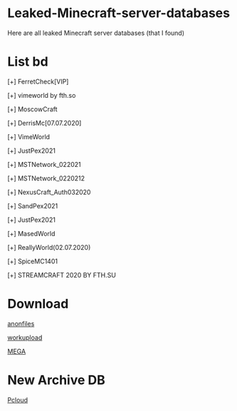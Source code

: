 # Leaked-Minecraft-server-databases
Here are all leaked Minecraft server databases (that I found)
# List bd
[+] FerretCheck[VIP]

[+] vimeworld by fth.so

[+] MoscowCraft

[+] DerrisMc[07.07.2020]

[+] VimeWorld

[+] JustPex2021

[+] MSTNetwork_022021

[+] MSTNetwork_0220212

[+] NexusCraft_Auth032020

[+] SandPex2021

[+] JustPex2021

[+] MasedWorld

[+] ReallyWorld(02.07.2020)

[+] SpiceMC1401

[+] STREAMCRAFT 2020 BY FTH.SU

# Download
[anonfiles](https://transfer.pcloud.com/download.html?code=5ZWgQiVZ8hRHFpvPi6JZIpjaZDuVIdYeFdwR2jFsp2n6znkW5NLdV)

[workupload](https://workupload.com/file/4492Zux3ZBx)

[MEGA](https://mega.nz/file/xT0RFDzL#CrNzwHpC6z9NX4Jqj5dGLdmfVoEoH--4SfHeDQHMpgc)
# New Archive DB

[Pcloud](https://transfer.pcloud.com/download.html?code=5ZWgQiVZ8hRHFpvPi6JZIpjaZDuVIdYeFdwR2jFsp2n6znkW5NLdV)
